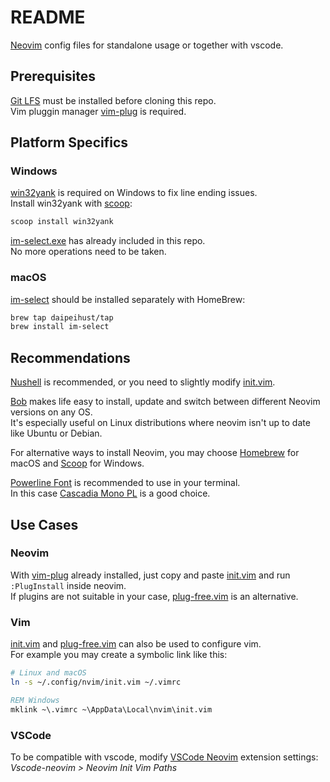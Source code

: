 # README

[Neovim](https://neovim.io/) config files for standalone usage or together with vscode.

## Prerequisites

[Git LFS](https://git-lfs.com/) must be installed before cloning this repo.\
Vim pluggin manager [vim-plug](https://github.com/junegunn/vim-plug) is required.

## Platform Specifics

### Windows

[win32yank](https://github.com/equalsraf/win32yank) is required on Windows to fix line ending issues.\
Install win32yank with [scoop](https://scoop.sh/):

```sh
scoop install win32yank
```

[im-select.exe](./windows/im-select.exe) has already included in this repo.\
No more operations need to be taken.

### macOS

[im-select](https://github.com/daipeihust/im-select) should be installed separately with HomeBrew:

```sh
brew tap daipeihust/tap
brew install im-select
```

## Recommendations

[Nushell](https://www.nushell.sh/) is recommended, or you need to slightly modify [init.vim](./init.vim).

[Bob](https://github.com/mordechaihadad/bob) makes life easy to install,
update and switch between different Neovim versions on any OS. \
It's especially useful on Linux distributions where neovim isn't up to date like Ubuntu or Debian.

For alternative ways to install Neovim, you may choose [Homebrew](https://brew.sh)
for macOS and [Scoop](https://scoop.sh) for Windows.

[Powerline Font](https://github.com/powerline/powerline) is recommended to use in your terminal. \
In this case [Cascadia Mono PL](https://github.com/microsoft/cascadia-code) is a good choice.

## Use Cases

### Neovim

With [vim-plug](https://github.com/junegunn/vim-plug) already installed,
just copy and paste [init.vim](init.vim) and run `:PlugInstall` inside neovim.\
If plugins are not suitable in your case, [plug-free.vim](plug-free.vim) is an alternative.

### Vim

[init.vim](init.vim) and [plug-free.vim](plug-free.vim) can also be used to configure vim. \
For example you may create a symbolic link like this:

```sh
# Linux and macOS
ln -s ~/.config/nvim/init.vim ~/.vimrc
```

```bat
REM Windows
mklink ~\.vimrc ~\AppData\Local\nvim\init.vim
```

### VSCode

To be compatible with vscode, modify [VSCode Neovim](https://marketplace.visualstudio.com/items?itemName=asvetliakov.vscode-neovim) extension settings:\
*Vscode-neovim > Neovim Init Vim Paths*
